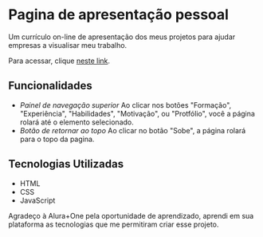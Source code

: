# Pagina de apresentação pessoal

Um currículo on-line de apresentação dos meus projetos para ajudar empresas a visualisar meu trabalho.

Para acessar, clique [neste link](https://pessoal-6cen.vercel.app/).

## Funcionalidades

- *Painel de navegação superior* Ao clicar nos botões "Formação", "Experiência", "Habilidades", "Motivação", ou "Protfólio", você a página rolará até o elemento selecionado.
- *Botão de retornar ao topo* Ao clicar no botão "Sobe", a página rolará para o topo da pagina.


## Tecnologias Utilizadas

- HTML
- CSS
- JavaScript

Agradeço à Alura+One pela oportunidade de aprendizado, aprendi em sua plataforma as tecnologias que me permitiram criar esse projeto.
